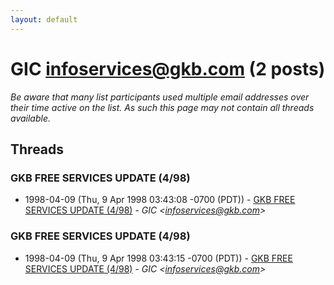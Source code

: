 ```yaml
---
layout: default
---
```


# GIC <infoservices@gkb.com> (2 posts)

_Be aware that many list participants used multiple email addresses over their time active on the list. As such this page may not contain all threads available._

## Threads

### GKB FREE SERVICES UPDATE (4/98)
+ 1998-04-09 (Thu, 9 Apr 1998 03:43:08 -0700 (PDT)) - [GKB FREE SERVICES UPDATE (4/98)](/archive/1998/04/1cb86f7e108f0f298a129f475aa38be29d7db6824a47447ad2f390f6003726b8) - _GIC \<infoservices@gkb.com\>_

### GKB FREE SERVICES UPDATE (4/98)
+ 1998-04-09 (Thu, 9 Apr 1998 03:43:15 -0700 (PDT)) - [GKB FREE SERVICES UPDATE (4/98)](/archive/1998/04/6d6bf68fd8cf9db4e992f30090166f3339754f8653d647a50503337ca96365fe) - _GIC \<infoservices@gkb.com\>_

